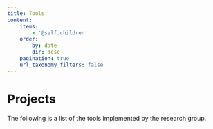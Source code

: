 ```yaml
---
title: Tools
content:
    items:
        - '@self.children'
    order:
        by: date
        dir: desc
    pagination: true
    url_taxonomy_filters: false
---
```


# Projects 

The following is a list of the tools implemented by the research group.